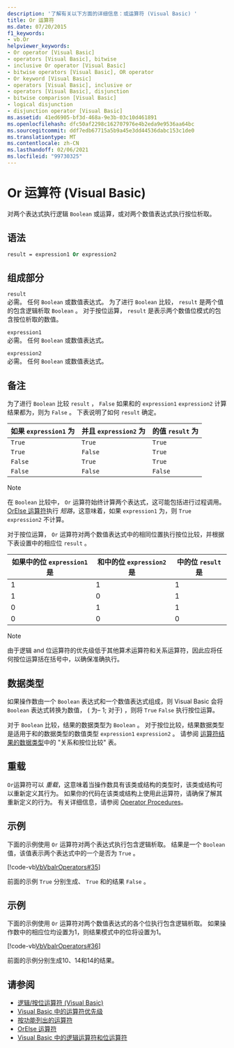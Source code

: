 ```yaml
---
description: '了解有关以下方面的详细信息：或运算符 (Visual Basic) '
title: Or 运算符
ms.date: 07/20/2015
f1_keywords:
- vb.Or
helpviewer_keywords:
- Or operator [Visual Basic]
- operators [Visual Basic], bitwise
- inclusive Or operator [Visual Basic]
- bitwise operators [Visual Basic], OR operator
- Or keyword [Visual Basic]
- operators [Visual Basic], inclusive or
- operators [Visual Basic], disjunction
- bitwise comparison [Visual Basic]
- logical disjunction
- disjunction operator [Visual Basic]
ms.assetid: 41ed6905-bf3d-468a-9e3b-03c10d461891
ms.openlocfilehash: dfc50af2298c162707976e4b2eda9e9536aa64bc
ms.sourcegitcommit: ddf7edb67715a5b9a45e3dd44536dabc153c1de0
ms.translationtype: MT
ms.contentlocale: zh-CN
ms.lasthandoff: 02/06/2021
ms.locfileid: "99730325"
---
```

# <a name="or-operator-visual-basic"></a>Or 运算符 (Visual Basic)

对两个表达式执行逻辑 `Boolean` 或运算，或对两个数值表达式执行按位析取。  
  
## <a name="syntax"></a>语法  
  
```vb  
result = expression1 Or expression2  
```  
  
## <a name="parts"></a>组成部分  

 `result`  
 必需。 任何 `Boolean` 或数值表达式。 为了进行 `Boolean` 比较， `result` 是两个值的包含逻辑析取 `Boolean` 。 对于按位运算， `result` 是表示两个数值位模式的包含按位析取的数值。  
  
 `expression1`  
 必需。 任何 `Boolean` 或数值表达式。  
  
 `expression2`  
 必需。 任何 `Boolean` 或数值表达式。  
  
## <a name="remarks"></a>备注  

 为了进行 `Boolean` 比较 `result` ， `False` 如果和的 `expression1` `expression2` 计算结果都为，则为 `False` 。 下表说明了如何 `result` 确定。  
  
|如果 `expression1` 为 |并且 `expression2` 为|的值 `result` 为|  
|-------------------------|--------------------------|------------------------------|  
|`True`|`True`|`True`|  
|`True`|`False`|`True`|  
|`False`|`True`|`True`|  
|`False`|`False`|`False`|  
  
> [!NOTE]
> 在 `Boolean` 比较中， `Or` 运算符始终计算两个表达式，这可能包括进行过程调用。 [OrElse 运算符](orelse-operator.md)执行 *短路*，这意味着，如果 `expression1` 为，则 `True` `expression2` 不计算。  
  
 对于按位运算， `Or` 运算符对两个数值表达式中的相同位置执行按位比较，并根据下表设置中的相应位 `result` 。  
  
|如果中的位 `expression1` 是|和中的位 `expression2` 是|中的位 `result` 是|  
|--------------------------------|---------------------------------|----------------------------|  
|1|1|1|  
|1|0|1|  
|0|1|1|  
|0|0|0|  
  
> [!NOTE]
> 由于逻辑 and 位运算符的优先级低于其他算术运算符和关系运算符，因此应将任何按位运算括在括号中，以确保准确执行。  
  
## <a name="data-types"></a>数据类型  

 如果操作数由一个 `Boolean` 表达式和一个数值表达式组成，则 Visual Basic 会将 `Boolean` 表达式转换为数值， ( 为– 1; 对于) ，则将 `True` `False` 执行按位运算。  
  
 对于 `Boolean` 比较，结果的数据类型为 `Boolean` 。 对于按位比较，结果数据类型是适用于和的数据类型的数值类型 `expression1` `expression2` 。 请参阅 [运算符结果的数据类型](data-types-of-operator-results.md)中的 "关系和按位比较" 表。  
  
## <a name="overloading"></a>重载  

 `Or`运算符可以 *重载*，这意味着当操作数具有该类或结构的类型时，该类或结构可以重新定义其行为。 如果你的代码在该类或结构上使用此运算符，请确保了解其重新定义的行为。 有关详细信息，请参阅 [Operator Procedures](../../programming-guide/language-features/procedures/operator-procedures.md)。  
  
## <a name="example"></a>示例  

 下面的示例使用 `Or` 运算符对两个表达式执行包含逻辑析取。 结果是一个 `Boolean` 值，该值表示两个表达式中的一个是否为 `True` 。  
  
 [!code-vb[VbVbalrOperators#35](~/samples/snippets/visualbasic/VS_Snippets_VBCSharp/VbVbalrOperators/VB/Class1.vb#35)]  
  
 前面的示例 `True` 分别生成、 `True` 和的结果 `False` 。  
  
## <a name="example"></a>示例  

 下面的示例使用 `Or` 运算符对两个数值表达式的各个位执行包含逻辑析取。 如果操作数中的相应位均设置为1，则结果模式中的位将设置为1。  
  
 [!code-vb[VbVbalrOperators#36](~/samples/snippets/visualbasic/VS_Snippets_VBCSharp/VbVbalrOperators/VB/Class1.vb#36)]  
  
 前面的示例分别生成10、14和14的结果。  
  
## <a name="see-also"></a>请参阅

- [逻辑/按位运算符 (Visual Basic)](logical-bitwise-operators.md)
- [Visual Basic 中的运算符优先级](operator-precedence.md)
- [按功能列出的运算符](operators-listed-by-functionality.md)
- [OrElse 运算符](orelse-operator.md)
- [Visual Basic 中的逻辑运算符和位运算符](../../programming-guide/language-features/operators-and-expressions/logical-and-bitwise-operators.md)
